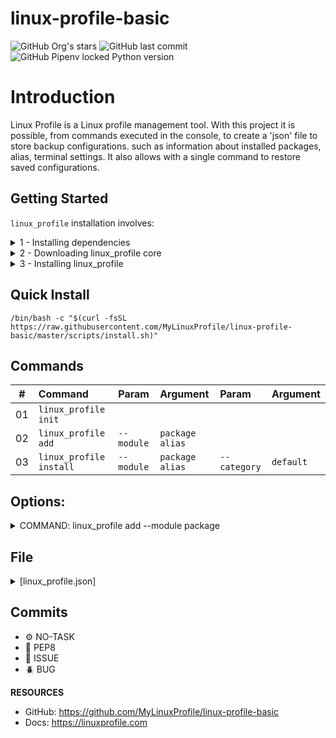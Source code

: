 # linux-profile-basic

![GitHub Org's stars](https://img.shields.io/github/stars/MyLinuxProfile?label=LinuxProfile&style=flat-square)
![GitHub last commit](https://img.shields.io/github/last-commit/MyLinuxProfile/linux-profile-basic?style=flat-square)
![GitHub Pipenv locked Python version](https://img.shields.io/github/pipenv/locked/python-version/MyLinuxProfile/linux-profile?style=flat-square)

# Introduction
Linux Profile is a Linux profile management tool. With this project it is possible, from commands executed in the console, to create a 'json' file to store backup configurations. such as information about installed packages, alias, terminal settings. It also allows with a single command to restore saved configurations.

## Getting Started

`linux_profile` installation involves:

<details>
  <summary>1 - Installing dependencies</summary>
  <br>

| Package Manager    | Command                   |
| :----------------: | :-----------------------: |
| Aptitude	         | `apt install curl git`    |
| DNF	             | `dnf install curl git`    |
| Pacman	         | `pacman -S curl git`      |
| Zypper	         | `zypper install curl git` |

</details>

<details>
  <summary>2 - Downloading linux_profile core</summary>
  <br>

| Method             | Command                                                                                      |
| :----------------: | :------------------------------------------------------------------------------------------: |
| Git   	         | `git clone https://github.com/MyLinuxProfile/linux-profile-basic.git ~/linuxp --branch master` |

</details>

<details>
  <summary>3 - Installing linux_profile</summary>
  <br>
  Add the following to ~/.bashrc:

    export PATH=$PATH":$HOME/linuxp"

</details>

## Quick Install

    /bin/bash -c "$(curl -fsSL https://raw.githubusercontent.com/MyLinuxProfile/linux-profile-basic/master/scripts/install.sh)"

## Commands

| #      | Command                    | Param         | Argument              | Param           | Argument      |
|--------|:---------------------------|:--------------|:----------------------| :---------------|:--------------|
| 01     | ``linux_profile init``     |               |                       |                 |               |
| 02     | ``linux_profile add``      | ``--module``  | ``package`` ``alias`` |                 |               |
| 03     | ``linux_profile install``  | ``--module``  | ``package`` ``alias`` | ``--category``  | ``default``   |

## Options:
<details>
  <summary>COMMAND: linux_profile add --module package</summary>

- **Package Category [default]**:
   - You choose

- **Package Manager:**
   - apt-get
   - apt
   - snap
   - deb
   - sh
   - py
   - dnf
   - pacman
   - zypper
   - spack
   - brew
   
- **Package Name:**
   - You choose

</details>


## File 

<details>
  <summary>[linux_profile.json]</summary>
   
      {
          "package": {
              "music": [
                  {
                      "id": "BDCA1EE005C5421E931F3A7C07C57110",
                      "is_valid": true,
                      "category": "music",
                      "type": "snap",
                      "name": "spotify",
                      "url": null,
                      "file": null
                  }
              ],
              "dev": [
                  {
                      "id": "74A91CA8E2F24DC28E20B4B99EB4D0EA",
                      "is_valid": true,
                      "category": "dev",
                      "type": "apt-get",
                      "name": "git",
                      "url": null,
                      "file": null
                  }
              ],
              "util": [
                  {
                      "id": "AAD6CFE240944748ADDC999A6BA48FB9",
                      "is_valid": true,
                      "category": "util",
                      "type": "apt-get",
                      "name": "curl",
                      "url": null,
                      "file": null
                  }
              ]
          },
          "alias": {
              "dev": [
                  {
                      "id": "4EB1C7EA7BAF4A70BC40FE04B7EC7581",
                      "is_valid": true,
                      "category": "dev",
                      "command": "git_name",
                      "content": "git config --global user.name",
                      "type": "exec"
                  },
                  {
                      "id": "5ED4967EF17C4730A26970B20E8D1F14",
                      "is_valid": true,
                      "category": "dev",
                      "command": "git_email",
                      "content": "git config --global user.email",
                      "type": "exec"
                  }
              ],
              "python": [
                  {
                      "id": "88B57A16A13247B4A56CE90E44BFD607",
                      "is_valid": true,
                      "category": "python",
                      "command": "activate",
                      "content": "source venv/bin/activate",
                      "type": "exec"
                  }
              ]
          }
      }
  
  Link: https://raw.githubusercontent.com/MyLinuxProfile/linux-profile-basic/master/docs/linux_profile.json
</details>

## Commits
- ⚙️ NO-TASK
- 📝 PEP8
- 📌 ISSUE
- 🪲 BUG

**RESOURCES**
- GitHub: https://github.com/MyLinuxProfile/linux-profile-basic
- Docs:   https://linuxprofile.com

